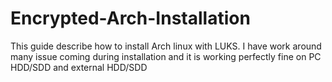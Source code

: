 # Encrypted-Arch-Installation
This guide describe how to install Arch linux with LUKS. I have work around many issue coming during installation and it is working perfectly fine on PC HDD/SDD and external HDD/SDD
